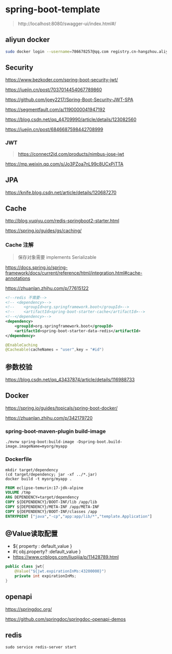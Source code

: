 # spring-boot-template

> http://localhost:8080/swagger-ui/index.html#/

## aliyun docker

```sh
sudo docker login --username=786678257@qq.com registry.cn-hangzhou.aliyuncs.com
```

## Security

https://www.bezkoder.com/spring-boot-security-jwt/

https://juejin.cn/post/7037014454067789860

https://github.com/joey2217/Spring-Boot-Security-JWT-SPA

https://segmentfault.com/a/1190000041947192

https://blog.csdn.net/qq_44709990/article/details/123082560

https://juejin.cn/post/6846687598442708999

### JWT

> https://connect2id.com/products/nimbus-jose-jwt

https://mp.weixin.qq.com/s/Jo3PZoa7nL99c8UCxPiTTA

## JPA

https://knife.blog.csdn.net/article/details/120687270

## Cache

http://blog.yuqiyu.com/redis-springboot2-starter.html

https://spring.io/guides/gs/caching/

### Cache 注解

> 保存对象需要 implements Serializable

https://docs.spring.io/spring-framework/docs/current/reference/html/integration.html#cache-annotations

https://zhuanlan.zhihu.com/p/77615122

```xml
<!--redis 不需要-->
<!-- <dependency>-->
<!--    <groupId>org.springframework.boot</groupId>-->
<!--    <artifactId>spring-boot-starter-cache</artifactId>-->
<!--</dependency>-->
<dependency>
    <groupId>org.springframework.boot</groupId>
    <artifactId>spring-boot-starter-data-redis</artifactId>
</dependency>
```

```java
@EnableCaching
@Cacheable(cacheNames = "user",key = "#id")
```

## 参数校验

https://blog.csdn.net/qq_43437874/article/details/116988733

## Docker

https://spring.io/guides/topicals/spring-boot-docker/

https://zhuanlan.zhihu.com/p/342179720

### spring-boot-maven-plugin build-image

```shell
./mvnw spring-boot:build-image -Dspring-boot.build-image.imageName=myorg/myapp
```

### Dockerfile

```shell
mkdir target/dependency
(cd target/dependency; jar -xf ../*.jar)
docker build -t myorg/myapp .
```

```dockerfile
FROM eclipse-temurin:17-jdk-alpine
VOLUME /tmp
ARG DEPENDENCY=target/dependency
COPY ${DEPENDENCY}/BOOT-INF/lib /app/lib
COPY ${DEPENDENCY}/META-INF /app/META-INF
COPY ${DEPENDENCY}/BOOT-INF/classes /app
ENTRYPOINT ["java","-cp","app:app/lib/*","template.Application"]
```

## @Value读取配置

- ${ property : default_value }
- #{ obj.property? :default_value }
- https://www.cnblogs.com/liuqijia/p/11428789.html

```java
public class jwt{
    @Value("${jwt.expirationInMs:43200000}")
    private int expirationInMs;
}
```

## openapi

https://springdoc.org/

https://github.com/springdoc/springdoc-openapi-demos

## redis

```shell
sudo service redis-server start
```
